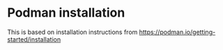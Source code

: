 # Podman installation

This is based on installation instructions from <https://podman.io/getting-started/installation>
